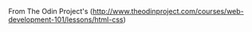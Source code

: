 From The Odin Project's
(http://www.theodinproject.com/courses/web-development-101/lessons/html-css)
